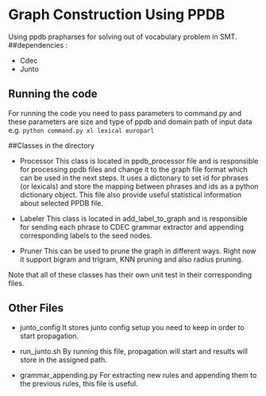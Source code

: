 # Graph Construction Using PPDB
Using ppdb prapharses for solving out of vocabulary problem in SMT.
##dependencies : 
* Cdec
* Junto


## Running the code
  For running the code you need to pass parameters to command.py and these parameters are size and type of ppdb and domain path of input data
  e.g. `python command.py xl lexical europarl`
 


##Classes in the directory
* Processor
This class is located in ppdb_processor file and is responsible for processing ppdb files and change it to the graph file format which can be used in the next steps. It uses a dictonary to set id for phrases (or lexicals) and store the mapping between phrases and ids as a python dictionary object. This file also provide useful statistical information about selected PPDB file.

* Labeler
This class is located in add_label_to_graph and is responsible for sending each phrase to CDEC grammar extractor and appending corresponding labels to the seed nodes.

* Pruner
This can be used to prune the graph in different ways. Right now it support bigram and trigram, KNN pruning and also radius pruning.

Note that all of these classes has their own unit test in their corresponding files.

## Other Files
* junto_config 
It stores junto config setup you need to keep in order to start propagation.

* run_junto.sh
By running this file, propagation will start and results will store in the assigned path.

* grammar_appending.py 
For extracting new rules and appending them to the previous rules, this file is useful.


